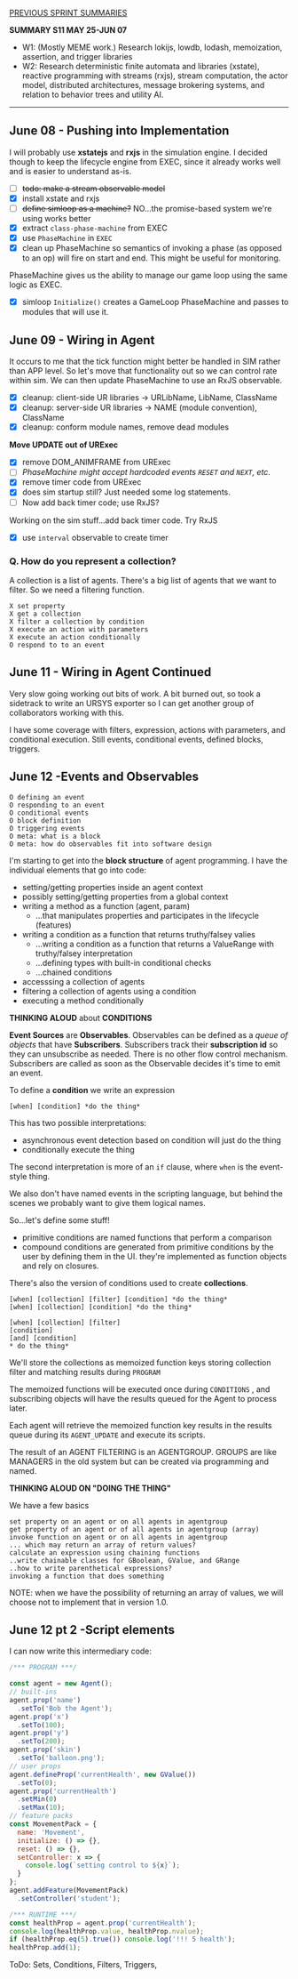 [PREVIOUS SPRINT SUMMARIES](00-dev-archives/sprint-summaries.md)

**SUMMARY S11 MAY 25-JUN 07**

* W1: (Mostly MEME work.) Research lokijs, lowdb, lodash, memoization, assertion, and trigger libraries
* W2: Research deterministic finite automata and libraries (xstate), reactive programming with streams (rxjs), stream computation, the actor model, distributed architectures, message brokering systems, and relation to behavior trees and utility AI.

---
## June 08 - Pushing into Implementation

I will probably use **xstatejs** and **rxjs** in the simulation engine. I decided though to keep the lifecycle engine from EXEC, since it already works well and is easier to understand as-is.

* [ ] ~~todo: make a stream observable model~~
* [x] install xstate and rxjs
* [ ] ~~define simloop as a machine?~~
  NO...the promise-based system we're using works better
* [x] extract `class-phase-machine` from EXEC
* [x] use `PhaseMachine` in `EXEC`
* [x] clean up PhaseMachine so semantics of invoking a phase (as opposed to an op) will fire on start and end. This might be useful for monitoring.

PhaseMachine gives us the ability to manage our game loop using the same logic as EXEC. 

* [x] simloop `Initialize()` creates a GameLoop PhaseMachine and passes to modules that will use it.

## June 09 - Wiring in Agent

It occurs to me that the tick function might better be handled in SIM rather than APP level. So let's move that functionality out so we can control rate within sim. We can then update PhaseMachine to use an RxJS observable.

* [x] cleanup: client-side UR libraries -> URLibName, LibName, ClassName
* [x] cleanup: server-side UR libraries -> NAME (module convention), ClassName
* [x] cleanup: conform module names, remove dead modules

**Move UPDATE out of URExec**

* [x] remove DOM_ANIMFRAME from URExec
* [ ] *PhaseMachine might accept hardcoded events `RESET` and `NEXT`, etc.*
* [x] remove timer code from URExec
* [x] does sim startup still? Just needed some log statements.
* [ ] Now add back timer code; use RxJS?

Working on the sim stuff...add back timer code. Try RxJS

* [x] use `interval` observable to create timer

### Q. How do you represent a collection?

A collection is a list of agents. There's a big list of agents that we want to filter. So we need a filtering function.

```
X set property
X get a collection
X filter a collection by condition
X execute an action with parameters
X execute an action conditionally
O respond to to an event
```

## June 11 - Wiring in Agent Continued

Very slow going working out bits of work. A bit burned out, so took a sidetrack to write an URSYS exporter so I can get another group of collaborators working with this. 

I have some coverage with filters, expression, actions with parameters, and conditional execution. Still events, conditional events, defined blocks, triggers. 

## June 12 -Events and Observables

```
O defining an event
O responding to an event
O conditional events
O block definition
O triggering events 
O meta: what is a block
O meta: how do observables fit into software design
```

I'm starting to get into the **block structure** of agent programming. I have the individual elements that go into code:

* setting/getting properties inside an agent context
* possibly setting/getting properties from a global context
* writing a method as a function (agent, param)
  * ...that manipulates properties and participates in the lifecycle (features)
* writing a condition as a function that returns truthy/falsey valies
  * ...writing a condition as a function that returns a ValueRange with truthy/falsey interpretation 
  * ...defining types with built-in conditional checks
  * ...chained conditions
* accesssing a collection of agents
* filtering a collection of agents using a condition
* executing a method conditionally 

**THINKING ALOUD** about **CONDITIONS**

**Event Sources** are **Observables**. Observables can be defined as a *queue of objects* that have **Subscribers**. Subscribers track their **subscription id** so they can unsubscribe as needed. There is no other flow control mechanism. Subscribers are called as soon as the Observable decides it's time to emit an event.

To define a **condition** we write an expression
```
[when] [condition] *do the thing*
```

This has two possible interpretations:

* asynchronous event detection based on condition will just do the thing
* conditionally execute the thing

The second interpretation is more of an `if` clause, where `when` is the event-style thing.

We also don't have named events in the scripting language, but behind the scenes we probably want to give them logical names.

So...let's define some stuff!

* primitive conditions are named functions that perform a comparison
* compound conditions are generated from primitive conditions by the user by defining them in the UI. they're implemented as function objects and rely on closures.

There's also the version of conditions used to create **collections**.

```
[when] [collection] [filter] [condition] *do the thing*
[when] [collection] [condition] *do the thing*

[when] [collection] [filter] 
[condition]
[and] [condition]
* do the thing*
```

We'll store the collections as memoized function keys storing collection filter and matching results during `PROGRAM`

The memoized functions will be executed once during `CONDITIONS` , and subscribing objects will have the results queued for the Agent to process later.

Each agent will retrieve the memoized function key results in the results queue during its `AGENT_UPDATE` and execute its  scripts. 

The result of an AGENT FILTERING is an AGENTGROUP. GROUPS are like MANAGERS in the old system but can be created via programming and named.

**THINKING ALOUD ON "DOING THE THING"**

We have a few basics

```
set property on an agent or on all agents in agentgroup
get property of an agent or of all agents in agentgroup (array)
invoke function on agent or on all agents in agentgroup
... which may return an array of return values?
calculate an expression using chaining functions
..write chainable classes for GBoolean, GValue, and GRange
..how to write parenthetical expressions?
invoking a function that does something
```

NOTE: when we have the possibility of returning an array of values, we will choose not to implement that in version 1.0.

## June 12 pt 2 -Script elements

I can now write this intermediary code:

``` js
/*** PROGRAM ***/

const agent = new Agent();
// built-ins
agent.prop('name')
  .setTo('Bob the Agent');
agent.prop('x')
  .setTo(100);
agent.prop('y')
  .setTo(200);
agent.prop('skin')
  .setTo('balloon.png');
// user props
agent.defineProp('currentHealth', new GValue())
  .setTo(0);
agent.prop('currentHealth')
  .setMin(0)
  .setMax(10);
// feature packs
const MovementPack = {
  name: 'Movement',
  initialize: () => {},
  reset: () => {},
  setController: x => {
    console.log(`setting control to ${x}`);
  }
};
agent.addFeature(MovementPack)
  .setController('student');

/*** RUNTIME ***/
const healthProp = agent.prop('currentHealth');
console.log(healthProp.value, healthProp.nvalue);
if (healthProp.eq(5).true()) console.log('!!! 5 health');
healthProp.add(1);

```

ToDo: Sets, Conditions, Filters, Triggers, 